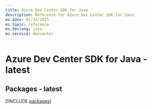 ```yaml
---
title: Azure Dev Center SDK for Java
description: Reference for Azure Dev Center SDK for Java
ms.date: 07/24/2025
ms.topic: reference
ms.devlang: java
ms.service: devcenter
---
```

# Azure Dev Center SDK for Java - latest
## Packages - latest
[!INCLUDE [packages](dev-center-index.md)]